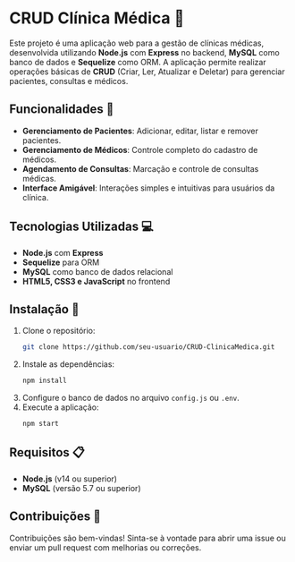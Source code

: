 # CRUD Clínica Médica 🏥

Este projeto é uma aplicação web para a gestão de clínicas médicas, desenvolvida utilizando **Node.js** com **Express** no backend, **MySQL** como banco de dados e **Sequelize** como ORM. A aplicação permite realizar operações básicas de **CRUD** (Criar, Ler, Atualizar e Deletar) para gerenciar pacientes, consultas e médicos.

## Funcionalidades 🔧
- **Gerenciamento de Pacientes**: Adicionar, editar, listar e remover pacientes.
- **Gerenciamento de Médicos**: Controle completo do cadastro de médicos.
- **Agendamento de Consultas**: Marcação e controle de consultas médicas.
- **Interface Amigável**: Interações simples e intuitivas para usuários da clínica.

## Tecnologias Utilizadas 💻
- **Node.js** com **Express**
- **Sequelize** para ORM
- **MySQL** como banco de dados relacional
- **HTML5, CSS3 e JavaScript** no frontend

## Instalação 🚀
1. Clone o repositório:
   ```bash
   git clone https://github.com/seu-usuario/CRUD-ClinicaMedica.git
   ```
2. Instale as dependências:
   ```bash
   npm install
   ```
3. Configure o banco de dados no arquivo `config.js` ou `.env`.
4. Execute a aplicação:
   ```bash
   npm start
   ```

## Requisitos 📋
- **Node.js** (v14 ou superior)
- **MySQL** (versão 5.7 ou superior)

## Contribuições 🤝
Contribuições são bem-vindas! Sinta-se à vontade para abrir uma issue ou enviar um pull request com melhorias ou correções.

